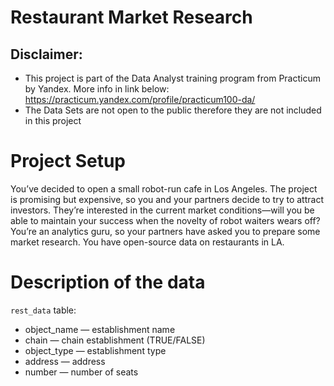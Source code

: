 # Restaurant Market Research

## Disclaimer: 
- This project is part of the Data Analyst training program from Practicum by Yandex. More info in link below:
https://practicum.yandex.com/profile/practicum100-da/ 
- The Data Sets are not open to the public therefore they are not included in this project


# Project Setup

You’ve decided to open a small robot-run cafe in Los Angeles. The project is promising but expensive, so you and your partners decide to try to attract investors. They’re interested in the current market conditions—will you be able to maintain your success when the novelty of robot waiters wears off?
You’re an analytics guru, so your partners have asked you to prepare some market research. You have open-source data on restaurants in LA.



# Description of the data

`rest_data` table:
- object_name — establishment name
- chain — chain establishment TRUE/FALSE
- object_type — establishment type
- address — address
- number — number of seats